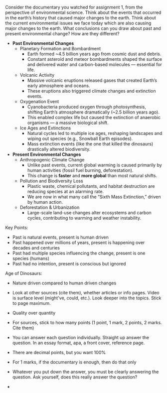 
Consider the documentary you watched for assignment 1, from the perspective of environmental science. Think about the events that occurred in the earth’s history that caused major changes to the earth. Think about the current environmental issues we face today which are also causing major changes to the earth. What conclusions can you draw about past and present environmental change? How are they different?
- **Past Environmental Changes**
	- Planetary Formation and Bombardment
		- Earth formed ~4.5 billion years ago from cosmic dust and debris.
		- Constant asteroid and meteor bombardments shaped the surface and delivered water and carbon-based molecules — essential for life.
	- Volcanic Activity
		- Massive volcanic eruptions released gases that created Earth’s early atmosphere and oceans.
		- These eruptions also triggered climate changes and extinction events.
	- Oxygenation Event
		- Cyanobacteria produced oxygen through photosynthesis, shifting Earth’s atmosphere dramatically (~2.5 billion years ago).
		- This enabled complex life but caused the extinction of anaerobic organisms — a massive biological shift.
	- Ice Ages and Extinctions
		- Natural cycles led to multiple ice ages, reshaping landscapes and wiping out species (e.g., Snowball Earth episodes).
		- Mass extinction events (like the one that killed the dinosaurs) drastically altered biodiversity.
- **Present Environmental Changes**
	- Anthropogenic Climate Change
	    - Unlike past events, current global warming is caused primarily by human activities (fossil fuel burning, deforestation).
	    - This change is **faster** and **more global** than most natural shifts.
	- Pollution and Biodiversity Loss
	    - Plastic waste, chemical pollutants, and habitat destruction are reducing species at an alarming rate.
	    - We are now in what many call the “Sixth Mass Extinction,” driven by human action.
	- Deforestation & Urbanization
	    - Large-scale land-use changes alter ecosystems and carbon cycles, contributing to warming and weather instability.

Key Points:
- Past is natural events, present is human driven
- Past happened over millions of years, present is happening over decades and centuries
- Past had multiple species influencing the change, present is one species (humans)
- Past had no intention, present is conscious but ignored

Age of Dinosaurs:
- Nature driven compared to human driven changes


- Look at other sources (cite them), whether articles or info pages. Video is surface level (might've, could, etc.). Look deeper into the topics. Stick to page maximum.
- Quality over quantity
- For sources, stick to how many points (1 point, 1 mark, 2 points, 2 marks. Cite them)
- You can answer each question individually. Straight up answer the question. In an essay format, apa, a front cover, reference page.
- There are decimal points, but you want 100%
- For 1 marks, if the documentary is enough, then do that only
- Whatever you put down the answer, you must be clearly answering the question. Ask yourself, does this really answer the question?
- 
